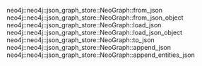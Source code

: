 neo4j::neo4j::json_graph_store::NeoGraph::from_json
neo4j::neo4j::json_graph_store::NeoGraph::from_json_object
neo4j::neo4j::json_graph_store::NeoGraph::load_json
neo4j::neo4j::json_graph_store::NeoGraph::load_json_object
neo4j::neo4j::json_graph_store::NeoGraph::to_json
neo4j::neo4j::json_graph_store::NeoGraph::append_json
neo4j::neo4j::json_graph_store::NeoGraph::append_entities_json